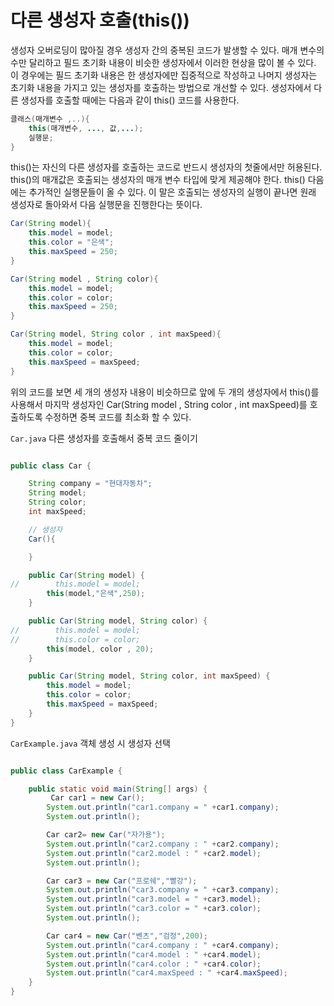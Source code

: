 # 다른 생성자 호출(this())

생성자 오버로딩이 많아질 경우 생성자 간의 중복된 코드가 발생할 수 있다. 매개 변수의 수만 달리하고 
필드 초기화 내용이 비슷한 생성자에서 이러한 현상을 많이 볼 수 있다. 이 경우에는 필드 초기화 내용은
한 생성자에만 집중적으로 작성하고 나머지 생성자는 초기화 내용을 가지고 있는 생성자를 호출하는 방법으로 
개선할 수 있다. 생성자에서 다른 생성자를 호출할 때에는 다음과 같이 this() 코드를 사용한다.

```java
클래스(매개변수 ,..){
    this(매개변수, ..., 값,...);
    실행문;
}
```

this()는 자신의 다른 생성자를 호출하는 코드로 반드시 생성자의 첫줄에서만 허용된다. this()의 매개값은
호출되는 생성자의 매개 변수 타입에 맞게 제공해야 한다. this() 다음에는 추가적인 실행문들이 올 수 있다. 
이 말은 호출되는 생성자의 실행이 끝나면 원래 생성자로 돌아와서 다음 실행문을 진행한다는 뜻이다. 
````java
Car(String model){
    this.model = model;
    this.color = "은색";
    this.maxSpeed = 250;
}

Car(String model , String color){
    this.model = model;
    this.color = color;
    this.maxSpeed = 250;
}

Car(String model, String color , int maxSpeed){
    this.model = model;
    this.color = color;
    this.maxSpeed = maxSpeed;
}
````

위의 코드를 보면 세 개의 생성자 내용이 비슷하므로 앞에 두 개의 생성자에서 this()를 사용해서 
마지막 생성자인 Car(String model , String color , int maxSpeed)를 호출하도록 수정하면 중복 코드를 최소화 할 수 있다.

`Car.java` 다른 생성자를 호출해서 중복 코드 줄이기

```java

public class Car {

    String company = "현대자동차";
    String model;
    String color;
    int maxSpeed;

    // 생성자
    Car(){

    }

    public Car(String model) {
//        this.model = model;
        this(model,"은색",250);
    }

    public Car(String model, String color) {
//        this.model = model;
//        this.color = color;
        this(model, color , 20);
    }

    public Car(String model, String color, int maxSpeed) {
        this.model = model;
        this.color = color;
        this.maxSpeed = maxSpeed;
    }
}

```

`CarExample.java` 객체 생성 시 생성자 선택

```java

public class CarExample {

    public static void main(String[] args) {
         Car car1 = new Car();
        System.out.println("car1.company = " +car1.company);
        System.out.println();

        Car car2= new Car("자가용");
        System.out.println("car2.company : " +car2.company);
        System.out.println("car2.model : " +car2.model);
        System.out.println();

        Car car3 = new Car("프로쉐","빨강");
        System.out.println("car3.company = " +car3.company);
        System.out.println("car3.model = " +car3.model);
        System.out.println("car3.color = " +car3.color);
        System.out.println();

        Car car4 = new Car("벤츠","검정",200);
        System.out.println("car4.company : " +car4.company);
        System.out.println("car4.model : " +car4.model);
        System.out.println("car4.color : " +car4.color);
        System.out.println("car4.maxSpeed : " +car4.maxSpeed);
    }
}

```